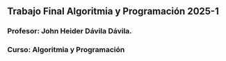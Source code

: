 ## Trabajo Final Algoritmia y Programación 2025-1
### Profesor: John Heider Dávila Dávila.
### Curso: Algoritmia y Programación

